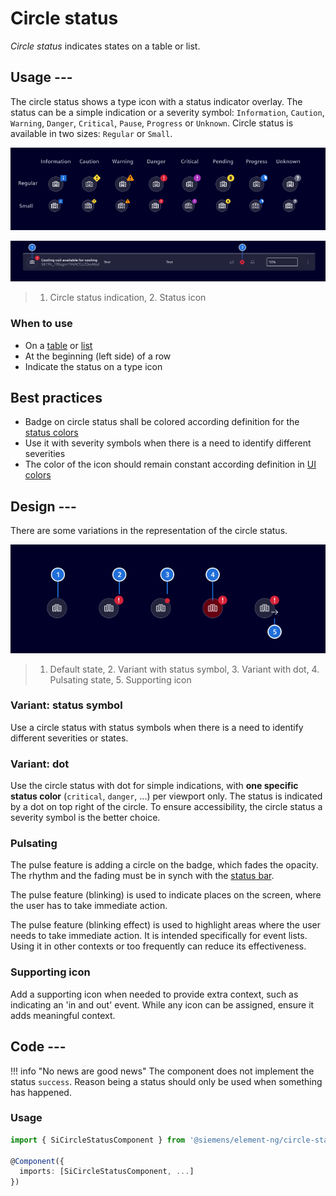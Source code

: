 # Circle status

*Circle status* indicates states on a table or list.

## Usage ---

The circle status shows a type icon with a status indicator overlay.
The status can be a simple indication or a severity symbol: `Information`,
`Caution`, `Warning`, `Danger`, `Critical`, `Pause`, `Progress` or `Unknown`.
Circle status is available in two sizes: `Regular` or `Small`.

![Circle status](images/circle-status.png)

![Status indication with icons](images/circle-status-usage.png)

> 1. Circle status indication, 2. Status icon

### When to use

- On a [table](../lists-tables-trees/datatable.md) or [list](../lists-tables-trees/list-group.md)
- At the beginning (left side) of a row
- Indicate the status on a type icon

## Best practices

- Badge on circle status shall be colored according definition for the [status colors](../../fundamentals/colors/ui-colors.md/#status)
- Use it with severity symbols when there is a need to identify different severities
- The color of the icon should remain constant according definition in [UI colors](../../fundamentals/colors/ui-colors.md/#ui)

## Design ---

There are some variations in the representation of the circle status.

![Status variation](images/circle-status-variation.png)

> 1. Default state, 2. Variant with status symbol, 3. Variant with dot, 4. Pulsating state, 5. Supporting icon

### Variant: status symbol

Use a circle status with status symbols when there is a need to identify
different severities or states.

### Variant: dot

Use the circle status with dot for simple indications, with **one specific
status color** (`critical`, `danger`, ...) per viewport only.
The status is indicated by a dot on top right of the circle.
To ensure accessibility, the circle status a severity symbol is the better choice.

### Pulsating

The pulse feature is adding a circle on the badge, which fades the opacity.
The rhythm and the fading must be in synch with the [status bar](../status-notifications/status-bar.md).

The pulse feature (blinking) is used to indicate places on the screen, where the user has to take immediate action.

The pulse feature (blinking effect) is used to highlight areas where the user needs to take immediate action.
It is intended specifically for event lists. Using it in other contexts or too frequently can reduce its effectiveness.

### Supporting icon

Add a supporting icon when needed to provide extra context, such as indicating an 'in and out' event.
While any icon can be assigned, ensure it adds meaningful context.

## Code ---

!!! info "No news are good news"
    The component does not implement the status `success`. Reason being a status
    should only be used when something has happened.

### Usage

```ts
import { SiCircleStatusComponent } from '@siemens/element-ng/circle-status';

@Component({
  imports: [SiCircleStatusComponent, ...]
})
```

<si-docs-component example="si-circle-status/si-circle-status" height="250"></si-docs-component>

<si-docs-api component="SiCircleStatusComponent"></si-docs-api>

<si-docs-types></si-docs-types>
